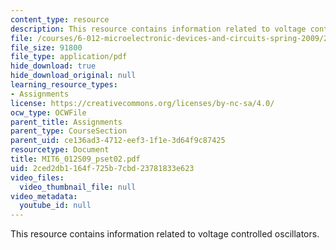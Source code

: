 ```yaml
---
content_type: resource
description: This resource contains information related to voltage controlled oscillators.
file: /courses/6-012-microelectronic-devices-and-circuits-spring-2009/2ced2db1164f725b7cbd23781833e623_MIT6_012S09_pset02.pdf
file_size: 91800
file_type: application/pdf
hide_download: true
hide_download_original: null
learning_resource_types:
- Assignments
license: https://creativecommons.org/licenses/by-nc-sa/4.0/
ocw_type: OCWFile
parent_title: Assignments
parent_type: CourseSection
parent_uid: ce136ad3-4712-eef3-1f1e-3d64f9c87425
resourcetype: Document
title: MIT6_012S09_pset02.pdf
uid: 2ced2db1-164f-725b-7cbd-23781833e623
video_files:
  video_thumbnail_file: null
video_metadata:
  youtube_id: null
---
```

This resource contains information related to voltage controlled oscillators.